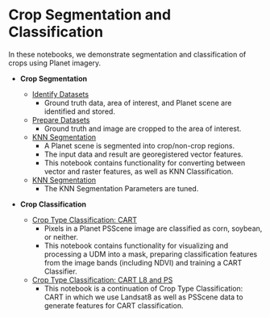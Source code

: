 # Crop Segmentation and Classification

In these notebooks, we demonstrate segmentation and classification of crops using Planet imagery.

* **Crop Segmentation**
  - [Identify Datasets](datasets-identify.ipynb)
      - Ground truth data, area of interest, and Planet scene are identified and stored.
  - [Prepare Datasets](datasets-prepare.ipynb)
      - Ground truth and image are cropped to the area of interest.
  - [KNN Segmentation](segment-knn.ipynb)
      - A Planet scene is segmented into crop/non-crop regions. 
      - The input data and result are georegistered vector features. 
      - This notebook contains functionality for converting between vector and raster features, as well as KNN Classification.
  - [KNN Segmentation](segment-knn-tuning.ipynb)
      - The KNN Segmentation Parameters are tuned.
      
* **Crop Classification**
  - [Crop Type Classification: CART](classify-cart.ipynb)
      - Pixels in a Planet PSScene image are classified as corn, soybean, or neither.
      - This notebook contains functionality for visualizing and processing a UDM into a mask, preparing classification features from the image bands (including NDVI) and training a CART Classifier.
  - [Crop Type Classification: CART L8 and PS](classify-cart-l8-ps.ipynb)
      - This notebook is a continuation of Crop Type Classification: CART in which we use Landsat8 as well as PSScene data to generate features for CART classification.